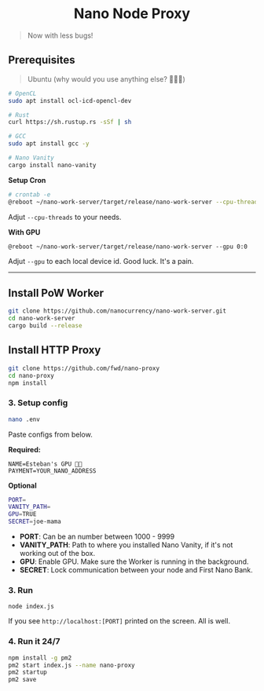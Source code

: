 <h1 align="center">Nano Node Proxy</h1>

> Now with less bugs!


## Prerequisites

> Ubuntu (why would you use anything else? 💁🏽‍♂️)


```bash
# OpenCL
sudo apt install ocl-icd-opencl-dev 

# Rust
curl https://sh.rustup.rs -sSf | sh

# GCC
sudo apt install gcc -y

# Nano Vanity
cargo install nano-vanity
```

**Setup Cron**

```bash
# crontab -e
@reboot ~/nano-work-server/target/release/nano-work-server --cpu-threads 4
```

Adjut ```--cpu-threads``` to your needs.

**With GPU**

```
@reboot ~/nano-work-server/target/release/nano-work-server --gpu 0:0
```

Adjut ```--gpu``` to each local device id. Good luck. It's a pain.

---

## Install PoW Worker

```bash
git clone https://github.com/nanocurrency/nano-work-server.git
cd nano-work-server
cargo build --release
```

## Install HTTP Proxy

```bash
git clone https://github.com/fwd/nano-proxy
cd nano-proxy
npm install
```

### 3. Setup config

```bash
nano .env
```

Paste configs from below.

**Required:**
```
NAME=Esteban's GPU 💪🏽
PAYMENT=YOUR_NANO_ADDRESS
```

**Optional**

```bash
PORT=
VANITY_PATH=
GPU=TRUE
SECRET=joe-mama
```

- **PORT**: Can be an number between 1000 - 9999
- **VANITY_PATH**: Path to where you installed Nano Vanity, if it's not working out of the box.
- **GPU**: Enable GPU. Make sure the Worker is running in the background.
- **SECRET**: Lock communication between your node and First Nano Bank. 

### 3. Run

```
node index.js
```

If you see ```http://localhost:[PORT]``` printed on the screen. All is well.


### 4. Run it 24/7

```bash
npm install -g pm2
pm2 start index.js --name nano-proxy
pm2 startup
pm2 save
```
